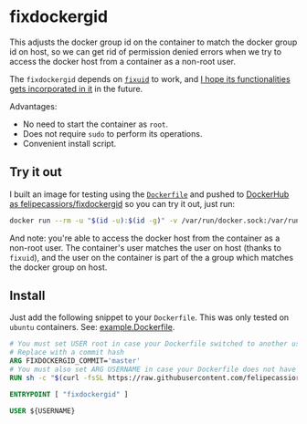 # fixdockergid

This adjusts the docker group id on the container to match the docker group id on host, so we can get rid of permission denied errors when we try to access the docker host from a container as a non-root user.

The `fixdockergid` depends on [`fixuid`](https://github.com/boxboat/fixuid) to work, and [I hope its functionalities gets incorporated in it](https://github.com/boxboat/fixuid/issues/29) in the future.

Advantages:

- No need to start the container as `root`.
- Does not require `sudo` to perform its operations.
- Convenient install script.

## Try it out

I built an image for testing using the [`Dockerfile`](./Dockerfile) and pushed to [DockerHub as felipecassiors/fixdockergid](https://hub.docker.com/r/felipecassiors/fixdockergid) so you can try it out, just run:

```bash
docker run --rm -u "$(id -u):$(id -g)" -v /var/run/docker.sock:/var/run/docker.sock felipecassiors/fixdockergid docker run hello-world
```

And note: you're able to access the docker host from the container as a non-root user. The container's user matches the user on host (thanks to `fixuid`), and the user on the container is part of the a group which matches the docker group on host.

## Install

Just add the following snippet to your `Dockerfile`. This was only tested on `ubuntu` containers. See: [example.Dockerfile](./example.Dockerfile).

```Dockerfile
# You must set USER root in case your Dockerfile switched to another user before
# Replace with a commit hash
ARG FIXDOCKERGID_COMMIT='master'
# You must also set ARG USERNAME in case your Dockerfile does not have it already
RUN sh -c "$(curl -fsSL https://raw.githubusercontent.com/felipecassiors/fixdockergid/$FIXDOCKERGID_COMMIT/install.sh)"

ENTRYPOINT [ "fixdockergid" ]

USER ${USERNAME}
```
